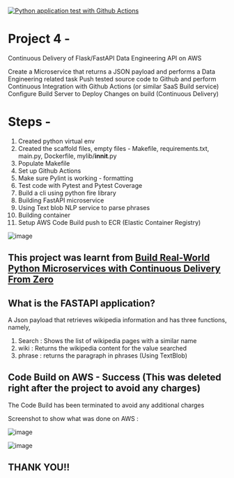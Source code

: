 
[![Python application test with Github Actions](https://github.com/aadi1405/IDS706_Project4_AJ/actions/workflows/devops.yml/badge.svg)](https://github.com/aadi1405/IDS706_Project4_AJ/actions/workflows/devops.yml)

# Project 4 -
Continuous Delivery of Flask/FastAPI Data Engineering API on AWS

Create a Microservice that returns a JSON payload and performs a Data Engineering related task
Push tested source code to Github and perform Continuous Integration with Github Actions (or similar SaaS Build service)
Configure Build Server to Deploy Changes on build (Continuous Delivery)

# Steps -  

1) Created python virtual env
2) Created the scaffold files, empty files - Makefile, requirements.txt, main.py, Dockerfile, mylib/__innit__.py
3) Populate Makefile 
4) Set up Github Actions 
5) Make sure Pylint is working - formatting
6) Test code with Pytest and Pytest Coverage
7) Build a cli using python fire library
8) Building FastAPI microservice
9) Using Text blob NLP service to parse phrases
10) Building container
11) Setup AWS Code Build push to ECR (Elastic Container Registry)


![image](https://user-images.githubusercontent.com/67281453/205518554-b047ba23-f7d4-4dbb-a0a1-4817282cde04.png)


## This project was learnt from [Build Real-World Python Microservices with Continuous Delivery From Zero](https://www.youtube.com/watch?v=YB-_FsssK8E)

## What is the FASTAPI application?

A Json payload that retrieves wikipedia information and has three functions, namely,
1) Search : Shows the list of wikipedia pages with a similar name
2) wiki : Returns the wikipedia content for the value searched
3) phrase : returns the paragraph in phrases (Using TextBlob)


## Code Build on AWS - Success (This was deleted right after the project to avoid any charges)

The Code Build has been terminated to avoid any additional charges

Screenshot to show what was done on AWS : 

![image](https://user-images.githubusercontent.com/67281453/205520605-0b7b1f94-a6b1-4614-8d0f-d4e5768a15a9.png)

![image](https://user-images.githubusercontent.com/67281453/205520635-6a4b4754-07fb-45e8-928b-77eba40f2e65.png)





## THANK YOU!!


